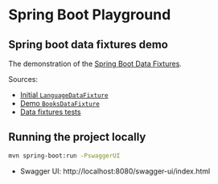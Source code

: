 # Spring Boot Playground

## Spring boot data fixtures demo

The demonstration of the [Spring Boot Data Fixtures](https://github.com/piotrpolak/spring-boot-data-fixtures).

Sources:
- [Initial `LanguageDataFixture`](../../tree/master/src/main/java/ro/polak/springbootplayground/datafixtures/LanguageDataFixture)
- [Demo `BooksDataFixture`](../../tree/master/src/main/java/ro/polak/springbootplayground/datafixtures/BooksDataFixture.java)
- [Data fixtures tests](../../tree/master/src/test/java/ro/polak/springbootplayground/DataFixturesTest.java)

## Running the project locally

```bash
mvn spring-boot:run -PswaggerUI
```

- Swagger UI: http://localhost:8080/swagger-ui/index.html
